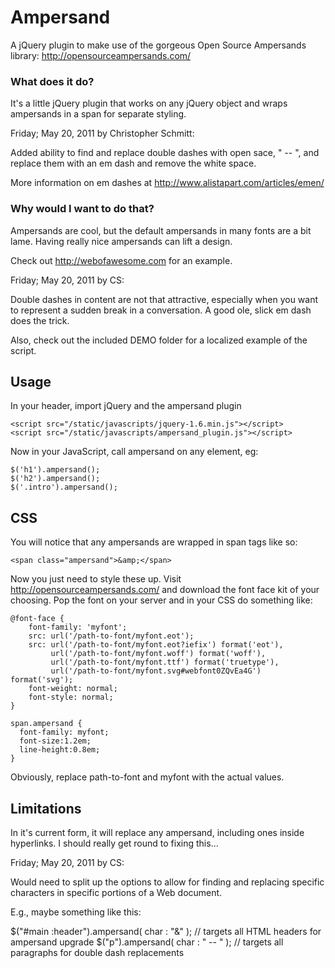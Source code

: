 # Ampersand #

A jQuery plugin to make use of the gorgeous Open Source Ampersands library: http://opensourceampersands.com/

### What does it do? ##

It's a little jQuery plugin that works on any jQuery object and wraps ampersands in a span for separate styling.


Friday; May 20, 2011 by Christopher Schmitt:

Added ability to find and replace double dashes with open sace, " -- ", and replace them with an em dash and remove the white space. 

More information on em dashes at http://www.alistapart.com/articles/emen/

### Why would I want to do that? ###

Ampersands are cool, but the default ampersands in many fonts are a bit lame. Having really nice ampersands can lift a design. 

Check out http://webofawesome.com for an example.

Friday; May 20, 2011 by CS:

Double dashes in content are not that attractive, especially when you want to represent a sudden break in a conversation. A good ole, slick em dash does the trick. 

Also, check out the included DEMO folder for a localized example of the script. 

## Usage ##

In your header, import jQuery and the ampersand plugin

    <script src="/static/javascripts/jquery-1.6.min.js"></script>
    <script src="/static/javascripts/ampersand_plugin.js"></script>
    
Now in your JavaScript, call ampersand on any element, eg:

    $('h1').ampersand();
    $('h2').ampersand();
    $('.intro').ampersand();
    
## CSS ##

You will notice that any ampersands are wrapped in span tags like so:

    <span class="ampersand">&amp;</span>
    
Now you just need to style these up. Visit http://opensourceampersands.com/ and download the font face kit of your choosing. Pop the font on your server and in your CSS do something like:


    @font-face {
        font-family: 'myfont';
        src: url('/path-to-font/myfont.eot');
        src: url('/path-to-font/myfont.eot?iefix') format('eot'),
             url('/path-to-font/myfont.woff') format('woff'),
             url('/path-to-font/myfont.ttf') format('truetype'),
             url('/path-to-font/myfont.svg#webfont0ZQvEa4G') format('svg');
        font-weight: normal;
        font-style: normal;
    }
    
    span.ampersand {
      font-family: myfont;
      font-size:1.2em;
      line-height:0.8em;
    }
    
Obviously, replace path-to-font and myfont with the actual values.

## Limitations ##

In it's current form, it will replace any ampersand, including ones inside hyperlinks. I should really get round to fixing this...

Friday; May 20, 2011 by CS:

Would need to split up the options to allow for finding and replacing specific characters in specific portions of a Web document. 

E.g., maybe something like this:

$("#main :header").ampersand( char : "&" ); // targets all HTML headers for ampersand upgrade
$("p").ampersand( char : " -- " ); // targets all paragraphs for double dash replacements 


